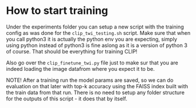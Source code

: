 # How to start training
Under the experiments folder you can setup a new script with the training config as was done for the `clip_twi_testing.sh` script. Make sure that when you call python3 it is actually the python env you are expecting, simply using python instead of python3 is fine aslong as it is a version of python 3 of course. That should be everything for training CLIP!

Also go over the `clip_finetune_twi.py` file just to make sur that you are indeed loading the image datafrom where you expect it to be. 

NOTE! After a training run the model params are saved, so we can do evaluation on that later with top-k accuracy using the FAISS index built with the train data from that run. There is no need to setup any folder structure for the outputs of this script - it does that by itself.